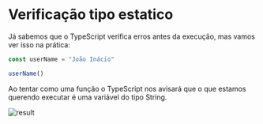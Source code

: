 # Verificação tipo estatico

Já sabemos que o TypeScript verifica erros antes da execução, mas vamos ver isso na prática:

```ts
const userName = "João Inácio"

userName()
```

Ao tentar como uma função o TypeScript nos avisará que o que estamos querendo executar é uma variável do tipo String.

![result](https://storage.googleapis.com/golden-wind/discover/especializar/typescript/verificacao-tipo-estatico.png)